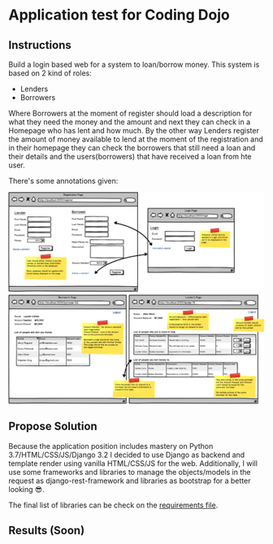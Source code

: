 # Application test for Coding Dojo

## Instructions

Build a login based web for a system to loan/borrow money. This system is based on 2 kind of roles:
- Lenders
- Borrowers

Where Borrowers at the moment of register should load a description for what they need the money and the amount and next they can check in a Homepage who has lent and how much. By the 
other way Lenders register the amount of money available to lend at the moment of the registration and in their homepage they can check the borrowers that still need a loan and their details and the users(borrowers) that have received a loan from hte user.

There's some annotations given:

![Diagram with req. given](requirement-map.png)

## Propose Solution

Because the application position includes mastery on Python 3.7/HTML/CSS/JS/Django 3.2 I decided to use Django as backend and 
template render using vanilla HTML/CSS/JS for the web. Additionally, I will use some frameworks and libraries to manage 
the objects/models in the request as django-rest-framework and libraries as bootstrap for a better looking 😎.

The final list of libraries can be check on the [requirements file](requirements.txt).

## Results (Soon)